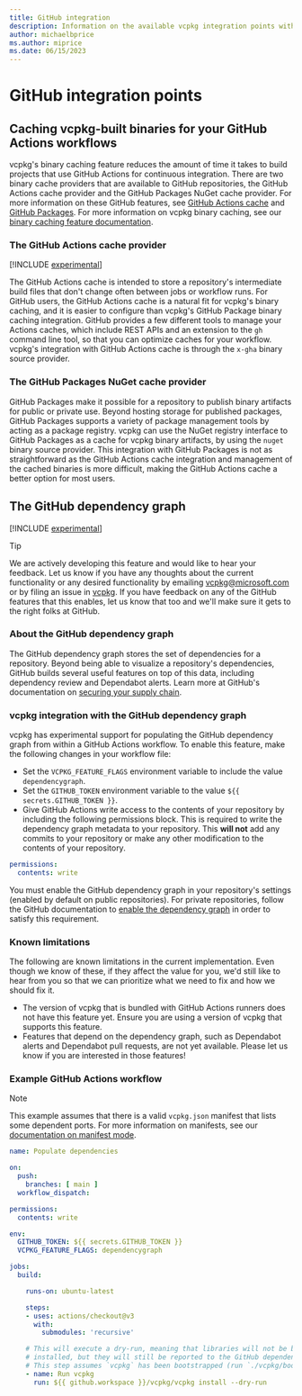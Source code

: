 ```yaml
---
title: GitHub integration
description: Information on the available vcpkg integration points with GitHub
author: michaelbprice
ms.author: miprice
ms.date: 06/15/2023
---
```


# GitHub integration points

## <a name="caching"></a> Caching vcpkg-built binaries for your GitHub Actions workflows

vcpkg's binary caching feature reduces the amount of time it takes to build projects that use GitHub Actions for continuous integration. There are two binary cache providers that are available to GitHub repositories, the GitHub Actions cache provider and the GitHub Packages NuGet cache provider. For more information on these GitHub features, see [GitHub Actions cache](https://docs.github.com/actions/using-workflows/caching-dependencies-to-speed-up-workflows) and [GitHub Packages](https://docs.github.com/packages/learn-github-packages/introduction-to-github-packages). For more information on vcpkg binary caching, see our [binary caching feature documentation](./users/binarycaching.md).

### <a name="caching-actions"></a> The GitHub Actions cache provider

[!INCLUDE [experimental](../includes/experimental.md)]

The GitHub Actions cache is intended to store a repository's intermediate build files that don't change often between jobs or workflow runs. For GitHub users, the GitHub Actions cache is a natural fit for vcpkg's binary caching, and it is easier to configure than vcpkg's GitHub Package binary caching integration. GitHub provides a few different tools to manage your Actions caches, which include REST APIs and an extension to the `gh` command line tool, so that you can optimize caches for your workflow. vcpkg's integration with GitHub Actions cache is through the `x-gha` binary source provider.

### <a name="caching-nuget"></a> The GitHub Packages NuGet cache provider

GitHub Packages make it possible for a repository to publish binary artifacts for public or private use. Beyond hosting storage for published packages, GitHub Packages supports a variety of package management tools by acting as a package registry. vcpkg can use the NuGet registry interface to GitHub Packages as a cache for vcpkg binary artifacts, by using the `nuget` binary source provider. This integration with GitHub Packages is not as straightforward as the GitHub Actions cache integration and management of the cached binaries is more difficult, making the GitHub Actions cache a better option for most users.

## <a name="dependency-graph"></a> The GitHub dependency graph

[!INCLUDE [experimental](../includes/experimental.md)]

> [!TIP]
> We are actively developing this feature and would like to hear your feedback. Let us know if you have any thoughts about the current functionality or any desired functionality by emailing [vcpkg@microsoft.com](mailto:vcpkg@microsoft.com) or by filing an issue in [vcpkg](https://github.com/microsoft/vcpkg/issues). If you have feedback on any of the GitHub features that this enables, let us know that too and we'll make sure it gets to the right folks at GitHub.

### About the GitHub dependency graph

The GitHub dependency graph stores the set of dependencies for a repository. Beyond being able to visualize a repository's dependencies, GitHub builds several useful features on top of this data, including dependency review and Dependabot alerts. Learn more at GitHub's documentation on [securing your supply chain](https://docs.github.com/en/code-security/supply-chain-security/understanding-your-software-supply-chain/about-supply-chain-security).

### vcpkg integration with the GitHub dependency graph

vcpkg has experimental support for populating the GitHub dependency graph from within a GitHub Actions workflow. To enable this feature, make the following changes in your workflow file:

* Set the `VCPKG_FEATURE_FLAGS` environment variable to include the value `dependencygraph`. 
* Set the `GITHUB_TOKEN` environment variable to the value `${{ secrets.GITHUB_TOKEN }}`.
* Give GitHub Actions write access to the contents of your repository by including the following permissions block. This is required to write the dependency graph metadata to your repository. This __will not__ add any commits to your repository or make any other modification to the contents of your repository.

```yaml
permissions:
  contents: write
```

You must enable the GitHub dependency graph in your repository's settings (enabled by default on public repositories). For private repositories, follow the GitHub documentation to [enable the dependency graph](https://docs.github.com/code-security/supply-chain-security/understanding-your-software-supply-chain/configuring-the-dependency-graph#enabling-and-disabling-the-dependency-graph-for-a-private-repository) in order to satisfy this requirement.

### Known limitations

The following are known limitations in the current implementation. Even though we know of these, if they affect the value for you, we'd still like to hear from you so that we can prioritize what we need to fix and how we should fix it.

* The version of vcpkg that is bundled with GitHub Actions runners does not have this feature yet. Ensure you are using a version of vcpkg that supports this feature.
* Features that depend on the dependency graph, such as Dependabot alerts and Dependabot pull requests, are not yet available. Please let us know if you are interested in those features!

### Example GitHub Actions workflow

> [!NOTE]
> This example assumes that there is a valid `vcpkg.json` manifest that lists some dependent ports. For more information on manifests, see our [documentation on manifest mode](./users/manifests.md).

```yaml
name: Populate dependencies

on:
  push:
    branches: [ main ]
  workflow_dispatch:

permissions:
  contents: write

env:
  GITHUB_TOKEN: ${{ secrets.GITHUB_TOKEN }}
  VCPKG_FEATURE_FLAGS: dependencygraph

jobs:
  build:

    runs-on: ubuntu-latest

    steps:
    - uses: actions/checkout@v3
      with:
        submodules: 'recursive'

    # This will execute a dry-run, meaning that libraries will not be built and
    # installed, but they will still be reported to the GitHub dependency graph.
    # This step assumes `vcpkg` has been bootstrapped (run `./vcpkg/bootstrap-vcpkg`)
    - name: Run vcpkg
      run: ${{ github.workspace }}/vcpkg/vcpkg install --dry-run

```